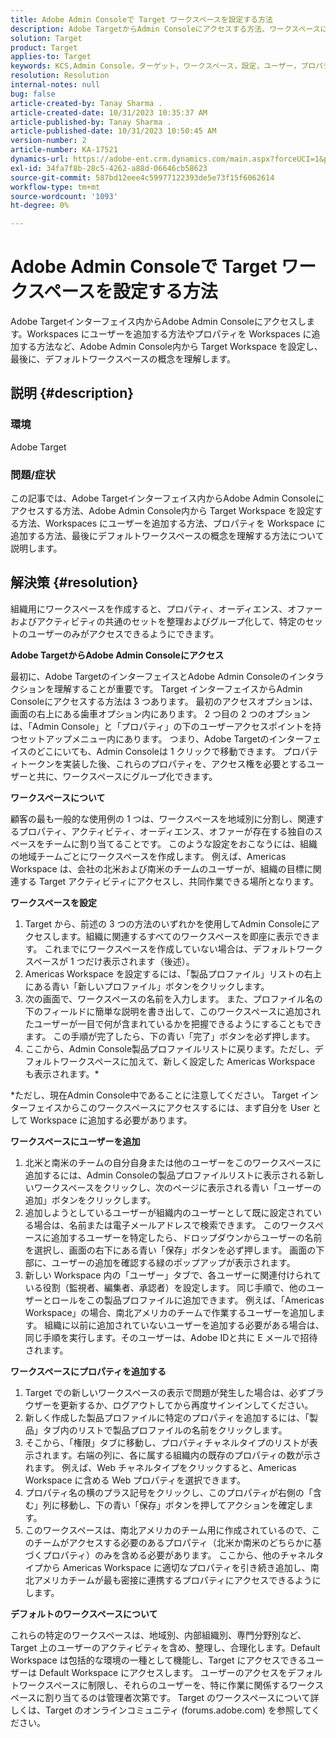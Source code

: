 ```yaml
---
title: Adobe Admin Consoleで Target ワークスペースを設定する方法
description: Adobe TargetからAdmin Consoleにアクセスする方法、ワークスペースについて理解し設定する方法、ユーザーとプロパティを追加する方法について説明します。
solution: Target
product: Target
applies-to: Target
keywords: KCS,Admin Console，ターゲット，ワークスペース，設定，ユーザー，プロパティ
resolution: Resolution
internal-notes: null
bug: false
article-created-by: Tanay Sharma .
article-created-date: 10/31/2023 10:35:37 AM
article-published-by: Tanay Sharma .
article-published-date: 10/31/2023 10:50:45 AM
version-number: 2
article-number: KA-17521
dynamics-url: https://adobe-ent.crm.dynamics.com/main.aspx?forceUCI=1&pagetype=entityrecord&etn=knowledgearticle&id=cd0bb035-d977-ee11-8179-6045bd006149
exl-id: 34fa7f8b-28c5-4262-a88d-06646cb58623
source-git-commit: 587bd12eee4c59977122393de5e73f15f6062614
workflow-type: tm+mt
source-wordcount: '1093'
ht-degree: 0%

---
```


# Adobe Admin Consoleで Target ワークスペースを設定する方法


Adobe Targetインターフェイス内からAdobe Admin Consoleにアクセスします。Workspaces にユーザーを追加する方法やプロパティを Workspaces に追加する方法など、Adobe Admin Console内から Target Workspace を設定し、最後に、デフォルトワークスペースの概念を理解します。

## 説明 {#description}


### 環境

Adobe Target

### 問題/症状

この記事では、Adobe Targetインターフェイス内からAdobe Admin Consoleにアクセスする方法、Adobe Admin Console内から Target Workspace を設定する方法、Workspaces にユーザーを追加する方法、プロパティを Workspace に追加する方法、最後にデフォルトワークスペースの概念を理解する方法について説明します。


## 解決策 {#resolution}


組織用にワークスペースを作成すると、プロパティ、オーディエンス、オファーおよびアクティビティの共通のセットを整理およびグループ化して、特定のセットのユーザーのみがアクセスできるようにできます。

<b>Adobe TargetからAdobe Admin Consoleにアクセス</b>

最初に、Adobe TargetのインターフェイスとAdobe Admin Consoleのインタラクションを理解することが重要です。 Target インターフェイスからAdmin Consoleにアクセスする方法は 3 つあります。 最初のアクセスオプションは、画面の右上にある歯車オプション内にあります。 2 つ目の 2 つのオプションは、「Admin Console」と「プロパティ」の下のユーザーアクセスポイントを持つセットアップメニュー内にあります。 つまり、Adobe Targetのインターフェイスのどこにいても、Admin Consoleは 1 クリックで移動できます。 プロパティトークンを実装した後、これらのプロパティを、アクセス権を必要とするユーザーと共に、ワークスペースにグループ化できます。

<b>ワークスペースについて</b>

顧客の最も一般的な使用例の 1 つは、ワークスペースを地域別に分割し、関連するプロパティ、アクティビティ、オーディエンス、オファーが存在する独自のスペースをチームに割り当てることです。 このような設定をおこなうには、組織の地域チームごとにワークスペースを作成します。 例えば、Americas Workspace は、会社の北米および南米のチームのユーザーが、組織の目標に関連する Target アクティビティにアクセスし、共同作業できる場所となります。

<b>ワークスペースを設定</b>

1. Target から、前述の 3 つの方法のいずれかを使用してAdmin Consoleにアクセスします。組織に関連するすべてのワークスペースを即座に表示できます。 これまでにワークスペースを作成していない場合は、デフォルトワークスペースが 1 つだけ表示されます（後述）。
2. Americas Workspace を設定するには、「製品プロファイル」リストの右上にある青い「新しいプロファイル」ボタンをクリックします。
3. 次の画面で、ワークスペースの名前を入力します。 また、プロファイル名の下のフィールドに簡単な説明を書き出して、このワークスペースに追加されたユーザーが一目で何が含まれているかを把握できるようにすることもできます。 この手順が完了したら、下の青い「完了」ボタンを必ず押します。
4. ここから、Admin Console製品プロファイルリストに戻ります。ただし、デフォルトワークスペースに加えて、新しく設定した Americas Workspace も表示されます。\*


\*ただし、現在Admin Console中であることに注意してください。 Target インターフェイスからこのワークスペースにアクセスするには、まず自分を User として Workspace に追加する必要があります。

<b>ワークスペースにユーザーを追加</b>

1. 北米と南米のチームの自分自身または他のユーザーをこのワークスペースに追加するには、Admin Consoleの製品プロファイルリストに表示される新しいワークスペースをクリックし、次のページに表示される青い「ユーザーの追加」ボタンをクリックします。
2. 追加しようとしているユーザーが組織内のユーザーとして既に設定されている場合は、名前または電子メールアドレスで検索できます。 このワークスペースに追加するユーザーを特定したら、ドロップダウンからユーザーの名前を選択し、画面の右下にある青い「保存」ボタンを必ず押します。 画面の下部に、ユーザーの追加を確認する緑のポップアップが表示されます。
3. 新しい Workspace 内の「ユーザー」タブで、各ユーザーに関連付けられている役割（監視者、編集者、承認者）を設定します。 同じ手順で、他のユーザーとロールをこの製品プロファイルに追加できます。 例えば、「Americas Workspace」の場合、南北アメリカのチームで作業するユーザーを追加します。 組織に以前に追加されていないユーザーを追加する必要がある場合は、同じ手順を実行します。そのユーザーは、Adobe IDと共に E メールで招待されます。


<b>ワークスペースにプロパティを追加する</b>

1. Target での新しいワークスペースの表示で問題が発生した場合は、必ずブラウザーを更新するか、ログアウトしてから再度サインインしてください。
2. 新しく作成した製品プロファイルに特定のプロパティを追加するには、「製品」タブ内のリストで製品プロファイルの名前をクリックします。
3. そこから、「権限」タブに移動し、プロパティチャネルタイプのリストが表示されます。右端の列に、各に属する組織内の既存のプロパティの数が示されます。 例えば、Web チャネルタイプをクリックすると、Americas Workspace に含める Web プロパティを選択できます。
4. プロパティ名の横のプラス記号をクリックし、このプロパティが右側の「含む」列に移動し、下の青い「保存」ボタンを押してアクションを確定します。
5. このワークスペースは、南北アメリカのチーム用に作成されているので、このチームがアクセスする必要のあるプロパティ（北米か南米のどちらかに基づくプロパティ）のみを含める必要があります。 ここから、他のチャネルタイプから Americas Workspace に適切なプロパティを引き続き追加し、南北アメリカチームが最も密接に連携するプロパティにアクセスできるようにします。


<b>デフォルトのワークスペースについて</b>

これらの特定のワークスペースは、地域別、内部組織別、専門分野別など、Target 上のユーザーのアクティビティを含め、整理し、合理化します。Default Workspace は包括的な環境の一種として機能し、Target にアクセスできるユーザーは Default Workspace にアクセスします。 ユーザーのアクセスをデフォルトワークスペースに制限し、それらのユーザーを、特に作業に関係するワークスペースに割り当てるのは管理者次第です。 Target のワークスペースについて詳しくは、Target のオンラインコミュニティ (forums.adobe.com) を参照してください。
